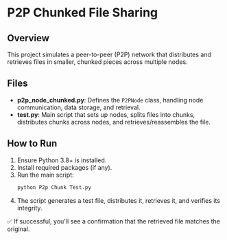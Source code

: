 # P2P Chunked File Sharing

## Overview
This project simulates a peer-to-peer (P2P) network that distributes and retrieves files in smaller, chunked pieces across multiple nodes.

## Files
- **p2p_node_chunked.py**: Defines the `P2PNode` class, handling node communication, data storage, and retrieval.
- **test.py**: Main script that sets up nodes, splits files into chunks, distributes chunks across nodes, and retrieves/reassembles the file.

## How to Run
1. Ensure Python 3.8+ is installed.
2. Install required packages (if any).
3. Run the main script:
   ```bash
   python P2p Chunk Test.py
   ```
4. The script generates a test file, distributes it, retrieves it, and verifies its integrity.

✅ If successful, you'll see a confirmation that the retrieved file matches the original.

